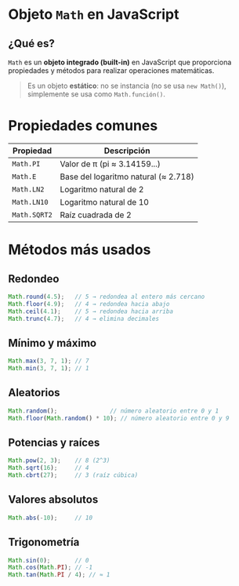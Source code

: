 # Objeto `Math` en JavaScript

## ¿Qué es?

`Math` es un **objeto integrado (built-in)** en JavaScript que proporciona propiedades y métodos para realizar operaciones matemáticas.

> Es un objeto **estático**: no se instancia (no se usa `new Math()`), simplemente se usa como `Math.función()`.


# Propiedades comunes

| Propiedad       | Descripción                         |
|----------------|-------------------------------------|
| `Math.PI`       | Valor de π (pi ≈ 3.14159...)        |
| `Math.E`        | Base del logaritmo natural (≈ 2.718)|
| `Math.LN2`      | Logaritmo natural de 2              |
| `Math.LN10`     | Logaritmo natural de 10             |
| `Math.SQRT2`    | Raíz cuadrada de 2                  |


# Métodos más usados

## Redondeo

```javascript
Math.round(4.5);   // 5 → redondea al entero más cercano
Math.floor(4.9);   // 4 → redondea hacia abajo
Math.ceil(4.1);    // 5 → redondea hacia arriba
Math.trunc(4.7);   // 4 → elimina decimales
```

## Mínimo y máximo

```javascript
Math.max(3, 7, 1); // 7
Math.min(3, 7, 1); // 1
```

## Aleatorios

```javascript
Math.random();               // número aleatorio entre 0 y 1
Math.floor(Math.random() * 10); // número aleatorio entre 0 y 9
```

## Potencias y raíces

```javascript
Math.pow(2, 3);    // 8 (2^3)
Math.sqrt(16);     // 4
Math.cbrt(27);     // 3 (raíz cúbica)
```

## Valores absolutos

```javascript
Math.abs(-10);     // 10
```

## Trigonometría

```javascript
Math.sin(0);       // 0
Math.cos(Math.PI); // -1
Math.tan(Math.PI / 4); // ≈ 1
```